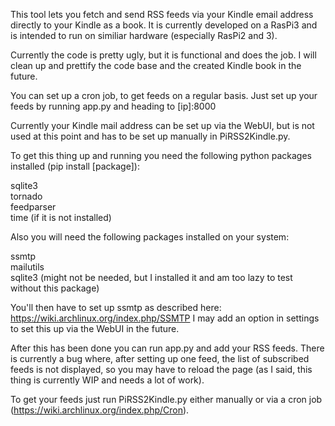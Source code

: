 This tool lets you fetch and send RSS feeds via your Kindle email address directly to your Kindle as a book. It is currently developed on a RasPi3 and is intended to run on similiar hardware (especially RasPi2 and 3).

Currently the code is pretty ugly, but it is functional and does the job. I will clean up and prettify the code base and the created Kindle book in the future.

You can set up a cron job, to get feeds on a regular basis. Just set up your feeds by running app.py and heading to [ip]:8000 

Currently your Kindle mail address can be set up via the WebUI, but is not used at this point and has to be set up manually in PiRSS2Kindle.py.

To get this thing up and running you need the following python packages installed (pip install [package]):

sqlite3<br />
tornado<br />
feedparser<br />
time (if it is not installed)

Also you will need the following packages installed on your system:

ssmtp<br />
mailutils<br />
sqlite3 (might not be needed, but I installed it and am too lazy to test without this package)

You'll then have to set up ssmtp as described here: https://wiki.archlinux.org/index.php/SSMTP
I may add an option in settings to set this up via the WebUI in the future.

After this has been done you can run app.py and add your RSS feeds. There is currently a bug where, after setting up one feed, the list of subscribed feeds is not displayed, so you may have to reload the page (as I said, this thing is currently WIP and needs a lot of work).

To get your feeds just run PiRSS2Kindle.py either manually or via a cron job (https://wiki.archlinux.org/index.php/Cron).
